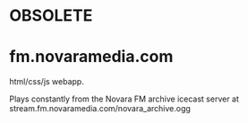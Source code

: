 # OBSOLETE

fm.novaramedia.com
==================

html/css/js webapp.

Plays constantly from the Novara FM archive icecast server at stream.fm.novaramedia.com/novara_archive.ogg

